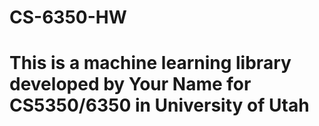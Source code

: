 # CS-6350-HW
# This is a machine learning library developed by Your Name for CS5350/6350 in University of Utah

